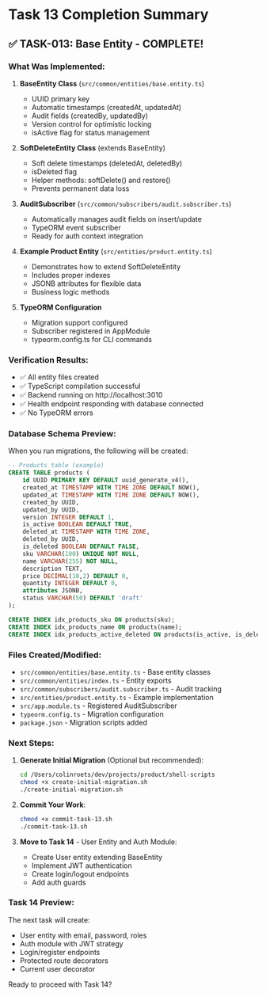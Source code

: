 # Task 13 Completion Summary

## ✅ TASK-013: Base Entity - COMPLETE!

### What Was Implemented:

1. **BaseEntity Class** (`src/common/entities/base.entity.ts`)
   - UUID primary key
   - Automatic timestamps (createdAt, updatedAt)
   - Audit fields (createdBy, updatedBy)
   - Version control for optimistic locking
   - isActive flag for status management

2. **SoftDeleteEntity Class** (extends BaseEntity)
   - Soft delete timestamps (deletedAt, deletedBy)
   - isDeleted flag
   - Helper methods: softDelete() and restore()
   - Prevents permanent data loss

3. **AuditSubscriber** (`src/common/subscribers/audit.subscriber.ts`)
   - Automatically manages audit fields on insert/update
   - TypeORM event subscriber
   - Ready for auth context integration

4. **Example Product Entity** (`src/entities/product.entity.ts`)
   - Demonstrates how to extend SoftDeleteEntity
   - Includes proper indexes
   - JSONB attributes for flexible data
   - Business logic methods

5. **TypeORM Configuration**
   - Migration support configured
   - Subscriber registered in AppModule
   - typeorm.config.ts for CLI commands

### Verification Results:
- ✅ All entity files created
- ✅ TypeScript compilation successful
- ✅ Backend running on http://localhost:3010
- ✅ Health endpoint responding with database connected
- ✅ No TypeORM errors

### Database Schema Preview:
When you run migrations, the following will be created:

```sql
-- Products table (example)
CREATE TABLE products (
    id UUID PRIMARY KEY DEFAULT uuid_generate_v4(),
    created_at TIMESTAMP WITH TIME ZONE DEFAULT NOW(),
    updated_at TIMESTAMP WITH TIME ZONE DEFAULT NOW(),
    created_by UUID,
    updated_by UUID,
    version INTEGER DEFAULT 1,
    is_active BOOLEAN DEFAULT TRUE,
    deleted_at TIMESTAMP WITH TIME ZONE,
    deleted_by UUID,
    is_deleted BOOLEAN DEFAULT FALSE,
    sku VARCHAR(100) UNIQUE NOT NULL,
    name VARCHAR(255) NOT NULL,
    description TEXT,
    price DECIMAL(10,2) DEFAULT 0,
    quantity INTEGER DEFAULT 0,
    attributes JSONB,
    status VARCHAR(50) DEFAULT 'draft'
);

CREATE INDEX idx_products_sku ON products(sku);
CREATE INDEX idx_products_name ON products(name);
CREATE INDEX idx_products_active_deleted ON products(is_active, is_deleted);
```

### Files Created/Modified:
- `src/common/entities/base.entity.ts` - Base entity classes
- `src/common/entities/index.ts` - Entity exports
- `src/common/subscribers/audit.subscriber.ts` - Audit tracking
- `src/entities/product.entity.ts` - Example implementation
- `src/app.module.ts` - Registered AuditSubscriber
- `typeorm.config.ts` - Migration configuration
- `package.json` - Migration scripts added

### Next Steps:

1. **Generate Initial Migration** (Optional but recommended):
   ```bash
   cd /Users/colinroets/dev/projects/product/shell-scripts
   chmod +x create-initial-migration.sh
   ./create-initial-migration.sh
   ```

2. **Commit Your Work**:
   ```bash
   chmod +x commit-task-13.sh
   ./commit-task-13.sh
   ```

3. **Move to Task 14** - User Entity and Auth Module:
   - Create User entity extending BaseEntity
   - Implement JWT authentication
   - Create login/logout endpoints
   - Add auth guards

### Task 14 Preview:
The next task will create:
- User entity with email, password, roles
- Auth module with JWT strategy
- Login/register endpoints
- Protected route decorators
- Current user decorator

Ready to proceed with Task 14?
